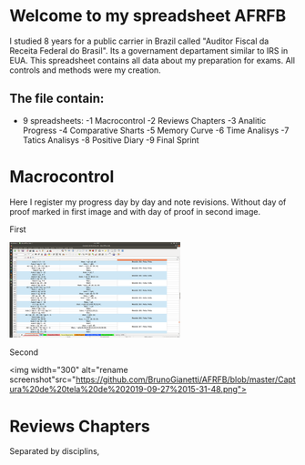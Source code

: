 # Welcome to my spreadsheet AFRFB

I studied 8 years for a public carrier in Brazil called "Auditor Fiscal da Receita Federal do Brasil". Its a governament departament similar to IRS in EUA. This spreadsheet contains all data about my preparation for exams. All controls and methods were my creation.

## The file contain:

- 9 spreadsheets:
      -1 Macrocontrol
      -2 Reviews Chapters
      -3 Analitic Progress
      -4 Comparative Sharts
      -5 Memory Curve
      -6 Time Analisys
      -7 Tatics Analisys
      -8 Positive Diary
      -9 Final Sprint
 
# Macrocontrol

Here I register my progress day by day and note revisions. Without day of proof marked in first image and with day of proof in second image.

First

<img width="300" alt="rename screenshot" src="https://github.com/BrunoGianetti/AFRFB/blob/master/Captura%20de%20tela%20de%202019-09-27%2015-31-07.png">

Second

<img width="300" alt="rename screenshot"src="https://github.com/BrunoGianetti/AFRFB/blob/master/Captura%20de%20tela%20de%202019-09-27%2015-31-48.png">

# Reviews Chapters

Separated by disciplins, 
